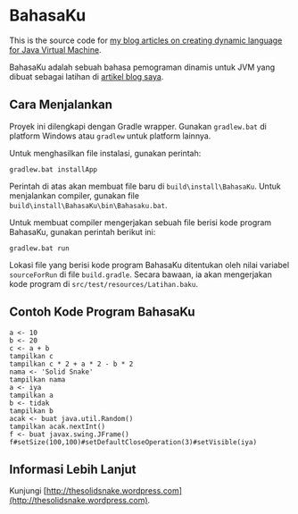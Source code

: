 # BahasaKu

This is the source code for [my blog articles on creating dynamic language for Java Virtual Machine](https://thesolidsnake.wordpress.com/2013/11/27/menciptakan-bahasa-dinamis-di-java-part-1-membuat-front-end-dengan-antlr/).

BahasaKu adalah sebuah bahasa pemograman dinamis untuk JVM yang dibuat sebagai latihan di [artikel blog saya](https://thesolidsnake.wordpress.com/2013/11/27/menciptakan-bahasa-dinamis-di-java-part-1-membuat-front-end-dengan-antlr/).

## Cara Menjalankan

Proyek ini dilengkapi dengan Gradle wrapper.  Gunakan `gradlew.bat` di platform Windows atau `gradlew` untuk platform lainnya.

Untuk menghasilkan file instalasi, gunakan perintah:

    gradlew.bat installApp

Perintah di atas akan membuat file baru di `build\install\BahasaKu`.  Untuk menjalankan compiler, gunakan file `build\install\BahasaKu\bin\Bahasaku.bat`.

Untuk membuat compiler mengerjakan sebuah file berisi kode program BahasaKu, gunakan perintah berikut ini:

    gradlew.bat run

Lokasi file yang berisi kode program BahasaKu ditentukan oleh nilai variabel `sourceForRun` di file `build.gradle`.  Secara bawaan, ia akan mengerjakan kode program di `src/test/resources/Latihan.baku`.

## Contoh Kode Program BahasaKu

    a <- 10
    b <- 20
    c <- a + b
    tampilkan c
    tampilkan c * 2 + a * 2 - b * 2
    nama <- 'Solid Snake'
    tampilkan nama
    a <- iya
    tampilkan a
    b <- tidak
    tampilkan b
    acak <- buat java.util.Random()
    tampilkan acak.nextInt()
    f <- buat javax.swing.JFrame()
    f#setSize(100,100)#setDefaultCloseOperation(3)#setVisible(iya)

## Informasi Lebih Lanjut

Kunjungi [http://thesolidsnake.wordpress.com](http://thesolidsnake.wordpress.com).
